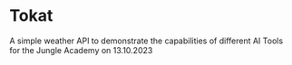 # Tokat
A simple weather API to demonstrate the capabilities of different AI Tools for the Jungle Academy on 13.10.2023
